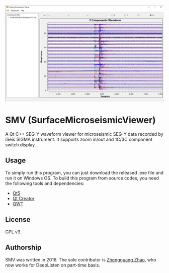 ![SMV](https://github.com/uqzzhao/SurfaceMicroseismicViewer/blob/master/examples/surfacemicroseismicviewer.png)

# SMV (SurfaceMicroseismicViewer)
A Qt C++ SEG-Y waveform viewer for microseismic SEG-Y data recorded by iSeis SIGMA instrument. It supports zoom in/out and 1C/3C component switch display.  

## Usage
To simply run this program, you can just download the released .exe file and run it on Windows OS.
To build this program from source codes, you need the following tools and dependencies:
* [Qt5](https://www.qt.io/)
* [Qt Creator](https://www.qt.io/)
* [QWT](https://sourceforge.net/projects/qwt/)  

## License
GPL v3.

## Authorship
SMV was written in 2016. The sole contributor is [Zhengguang Zhao](https://www.researchgate.net/profile/Zhengguang_Zhao2), who now works for DeepListen on part-time basis.
